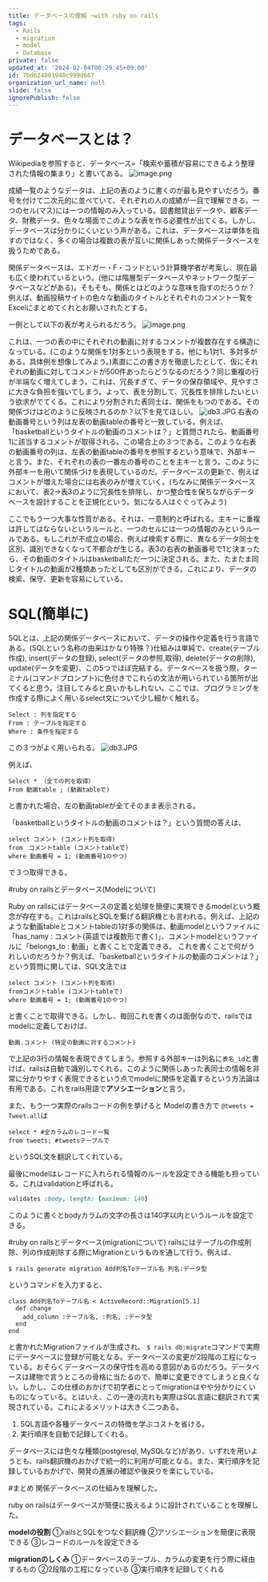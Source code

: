 ```yaml
---
title: データベースの理解 ~with ruby on rails
tags:
  - Rails
  - migration
  - model
  - Database
private: false
updated_at: '2024-02-04T00:29:45+09:00'
id: 7bd624801940c999d667
organization_url_name: null
slide: false
ignorePublish: false
---
```

# データベースとは？
Wikipediaを参照すると、データベース=「検索や蓄積が容易にできるよう整理された情報の集まり」と書いてある。
![image.png](https://qiita-image-store.s3.ap-northeast-1.amazonaws.com/0/614347/f6a30ef7-72e7-4b15-812d-6d5e29ea79cd.png)

成績一覧のようなデータは、上記の表のように書くのが最も見やすいだろう。番号を付けて二次元的に並べていて、それぞれの人の成績が一目で理解できる。一つのセル(マス)には一つの情報のみ入っている。図書館貸出データや、顧客データ、財務データ、色々な場面でこのような表を作る必要性が出てくる。しかし、データベースは分かりにくいという声がある。これは、データベースは単体を指すのではなく、多くの場合は複数の表が互いに関係しあった関係データベースを扱うためである。

関係データベースは、エドガー・F・コッドという計算機学者が考案し、現在最も広く使われているという。(他には階層型データベースやネットワーク型データベースなどがある)。そもそも、関係とはどのような意味を指すのだろうか？
例えば、動画投稿サイトの色々な動画のタイトルとそれぞれのコメント一覧をExcelにまとめてくれとお願いされたとする。

一例として以下の表が考えられるだろう。
![image.png](https://qiita-image-store.s3.ap-northeast-1.amazonaws.com/0/614347/f8395955-af62-c20d-c6ad-bc5f83830245.png)

これは、一つの表の中にそれぞれの動画に対するコメントが複数存在する構造になっている。(このような関係を1対多という表現をする。他にも1対1、多対多がある。具体例を想像してみよう。)素直にこの書き方を徹底したとして、仮にそれぞれの動画に対してコメントが500件あったらどうなるのだろう？同じ重複の行が半端なく増えてしまう。これは、冗長すぎて、データの保存領域や、見やすさに大きな負担を強いてしまう。よって、表を分割して、冗長性を排除したいという欲求がでてくる。これにより分割された表同士は、関係をもつのである。その関係づけはどのように反映されるのか？以下を見てほしい。
![db3.JPG](https://qiita-image-store.s3.ap-northeast-1.amazonaws.com/0/614347/f990cf5a-d91d-0e8f-775f-ba8b54aa2106.jpeg)
右表の動画番号という列は左表の動画tableの番号と一致している。例えば、「basketballというタイトルの動画のコメントは？」と質問されたら、動画番号1に該当するコメントが取得される。この場合上の３つである。このような右表の動画番号の列は、左表の動画tableの番号を参照するという意味で、外部キーと言う。また、それぞれの表の一番左の番号のことを主キーと言う。このように外部キーを用いて関係づけを表現しているのだ。データベースの更新で、例えばコメントが増えた場合には右表のみが増えていく。(ちなみに関係データベースにおいて、表2→表3のように冗長性を排除し、かつ整合性を保ちながらデータベースを設計することを正規化という。気になる人はぐぐってみよう)

ここでもう一つ大事な性質がある。それは、一意制約と呼ばれる。主キーに重複は許してはならないというルールと、一つのセルには一つの情報のみというルールである。もしこれが不成立の場合、例えば検索する際に、異なるデータ同士を区別、識別できなくなって不都合が生じる。表3の右表の動画番号で1と決まったら、その動画のタイトルはbasketballただ一つに決定される。また、たまたま同じタイトルの動画が2種類あったとしても区別ができる。これにより、データの検索、保守、更新を容易にしている。

# SQL(簡単に)
SQLとは、上記の関係データベースにおいて、データの操作や定義を行う言語である。(SQLという名称の由来はかなり特殊？)仕組みは単純で、create(テーブル作成), insert(データの登録), select(データの参照,取得), delete(データの削除), update(データを変更)、この5つでほぼ完結する。データベースを扱う際、ターミナル(コマンドプロンプト)に色付きでこれらの文法が用いられている箇所が出てくると思う。注目してみると良いかもしれない。ここでは、プログラミングを作成する際によく用いるselect文について少し細かく触れる。

```
Select : 列を指定する
From : テーブルを指定する
Where : 条件を指定する
```

この３つがよく用いられる。
![db3.JPG](https://qiita-image-store.s3.ap-northeast-1.amazonaws.com/0/614347/c19d1f8b-e370-6664-d6e4-afd2b9663bf4.jpeg)

例えば、

```
Select * （全ての列を取得）
From 動画table ; (動画tableで)
```

と書かれた場合、左の動画tableが全てそのまま表示される。

「basketballというタイトルの動画のコメントは？」という質問の答えは、

```
select コメント (コメント列を取得)
from　コメントtable (コメントtableで)
where 動画番号 = 1; (動画番号1のやつ)
```

で３つ取得できる。

#ruby on railsとデータベース(Modelについて)

Ruby on railsにはデータベースの定義と処理を簡便に実現できるmodelという概念が存在する。これはrailsとSQLを繋げる翻訳機とも言われる。例えば、上記のような動画tableとコメントtableの1対多の関係は、動画modelというファイルに「has_namy : コメント(英語では複数形で書く)」、コメントmodelというファイルに「belongs_to : 動画」と書くことで定義できる。
これを書くことで何がうれしいのだろうか？例えば、「basketballというタイトルの動画のコメントは？」という質問に関しては、SQL文法では

```
select コメント (コメント列を取得)
fromコメントtable (コメントtableで)
where 動画番号 = 1; (動画番号1のやつ)
```

と書くことで取得できる。しかし、毎回これを書くのは面倒なので、railsではmodelに定義しておけば、

```
動画.コメント (特定の動画に対するコメント)
```

で上記の3行の情報を表現できてしまう。参照する外部キーは列名に```表名_id```と書けば、railsは自動で識別してくれる。このように関係しあった表同士の情報を非常に分かりやすく表現できるという点でmodelに関係を定義するという方法論は有用である。これをrails用語で**アソシエーション**と言う。


また、もう一つ実際のrailsコードの例を挙げると
Modelの書き方で
```@tweets = Tweet.all```は

```
select * #全カラムのレコード一覧
from tweets; #tweetsテーブルで
```
というSQL文を翻訳してくれている。

最後にmodelはレコードに入れられる情報のルールを設定できる機能も担っている。これはvalidationと呼ばれる。

```Tweet.rb
validates :body, length: {maximum: 140}
```
このように書くとbodyカラムの文字の長さは140字以内というルールを設定できる。

#ruby on railsとデータベース(migrationについて)
railsにはテーブルの作成削除、列の作成削除する際にMigrationというものを通して行う。例えば、

```
$ rails generate migration Add列名Toテーブル名 列名:データ型
```

というコマンドを入力すると、

```
class Add列名Toテーブル名 < ActiveRecord::Migration[5.1]
  def change
    add_column :テーブル名, :列名, :データ型
  end
end
```
と書かれたMigrationファイルが生成され、
```$ rails db:migrate```コマンドで実際にデータベースに登録が可能となる。データベースの変更が2段階の工程になっている。おそらくデータベースの保守性を高める意図があるのだろう。データベースは建物で言うところの骨格に当たるので、簡単に変更できてしまうと良くない。しかし、この仕様のおかげで初学者にとってmigrationはやや分かりにくいものになっている。とはいえ、この一連の流れも実際はSQL言語に翻訳されて実現されている。これによるメリットは大きく二つある。

1. SQL言語や各種データベースの特徴を学ぶコストを省ける。
2. 実行順序を自動で記録してくれる。

データベースには色々な種類(postgresql, MySQLなど)があり、いずれを用いようとも、rails翻訳機のおかげで統一的に利用が可能となる。また、実行順序を記録しているおかげで、開発の進展の確認や後戻りを楽にしている。

#まとめ
関係データベースの仕組みを理解した。

ruby on railsはデータベースが簡便に扱えるように設計されていることを理解した。

**modelの役割** 
①railsとSQLをつなぐ翻訳機
②アソシエーションを簡便に表現できる
③レコードのルールを設定できる

**migrationのしくみ**
①データベースのテーブル、カラムの変更を行う際に経由するもの
②2段階の工程になっている
③実行順序を記録してくれる
